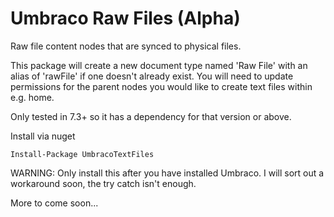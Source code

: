 # Umbraco Raw Files (Alpha)
Raw file content nodes that are synced to physical files.

This package will create a new document type named 'Raw File' with an alias of 'rawFile' if one doesn't already exist. You will need to update
permissions for the parent nodes you would like to create text files within e.g. home.

Only tested in 7.3+ so it has a dependency for that version or above.

Install via nuget

`Install-Package UmbracoTextFiles`

WARNING: Only install this after you have installed Umbraco. I will sort out a workaround soon, the try catch isn't enough.

More to come soon...
